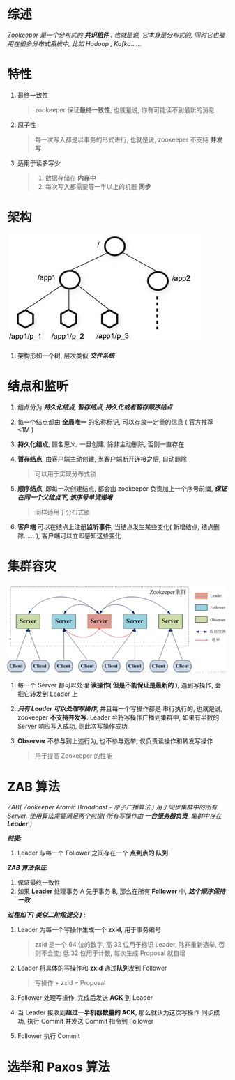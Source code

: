 # 综述

*Zookeeper 是一个分布式的 **共识组件** . 也就是说, 它本身是分布式的, 同时它也被用在很多分布式系统中, 比如 Hadoop , Kafka......*





# 特性

1. 最终一致性

   > zookeeper 保证**最终一致性**, 也就是说, 你有可能读不到最新的消息

2. 原子性

   > 每一次写入都是以事务的形式进行, 也就是说, zookeeper 不支持 **并发写**

3. 适用于读多写少

   > 1. 数据存储在 **内存中**
   > 2. 每次写入都需要等一半以上的机器 **同步**

# 架构

![img](zookeeper.assets/5b0988e595225.cdn.sohucs.com&app=2002&size=f9999,10000&q=a80&n=0&g=0n&fmt=jpeg)

1. 架构形如一个树, 层次类似 ***文件系统***

# 结点和监听

1. 结点分为 ***持久化结点, 暂存结点, 持久化或者暂存顺序结点***

2. 每一个结点都由 **全局唯一** 的名称标记, 可以存放一定量的信息 ( 官方推荐 <1M )

3. **持久化结点**, 顾名思义, 一旦创建, 除非主动删除, 否则一直存在

4. **暂存结点**, 由客户端主动创建, 当客户端断开连接之后, 自动删除

   > 可以用于实现分布式锁

5. **顺序结点**, 即每一次创建结点, 都会由 zookeeper 负责加上一个序号前缀, ***保证在同一个父结点下, 该序号单调递增***

   > 同样适用于分布式锁

6. **客户端** 可以在结点上注册**监听事件**, 当结点发生某些变化( 新增结点, 结点删除...... ), 客户端可以立即感知这些变化



# 集群容灾

![img](zookeeper.assets/13918703-723d0ae46ab714a8.jpg)

1. 每一个 Server 都可以处理 **读操作( 但是不能保证是最新的 )**, 遇到写操作, 会把它转发到 Leader 上

2. ***只有 Leader 可以处理写操作***, 并且每一个写操作都是 串行执行的, 也就是说, zookeeper **不支持并发写**. Leader 会将写操作广播到集群中, 如果有半数的 Server 响应写入成功, 则此次写操作成功.

3. **Observer** 不参与到上述行为, 也不参与选举, 仅负责读操作和转发写操作

   > 用于提高 Zookeeper 的性能





# ZAB 算法



*ZAB( Zookeeper Atomic Broadcast - 原子广播算法 ) 用于同步集群中的所有 Server. 使用算法需要满足两个前提( 所有写操作由 **一台服务器负责**, 集群中存在 **Leader** )*



***前提:***

1. Leader 与每一个 Follower 之间存在一个 **点到点的 队列**



***ZAB 算法保证:***

1. 保证最终一致性
2. 如果 **Leader** 处理事务 A 先于事务 B, 那么在所有 **Follower** 中, ***这个顺序保持一致***



***过程如下( 类似二阶段提交 ) :***

1. Leader 为每一个写操作生成一个 **zxid**, 用于事务编号

   > zxid 是一个 64 位的数字, 高 32 位用于标识 Leader, 除非重新选举, 否则不会变; 低 32 位用于计数, 每次生成 Proposal 就自增

2. Leader 将具体的写操作和 **zxid** 通过**队列**发到 Follower

   > 写操作 + zxid = Proposal

3. Follower 处理写操作, 完成后发送 **ACK** 到 Leader

4. 当 Leader 接收到**超过一半机器数量的 ACK**, 那么就认为这次写操作 同步成功, 执行 Commit 并发送 Commit 指令到 Follower

5. Follower 执行 Commit

# 选举和 Paxos 算法